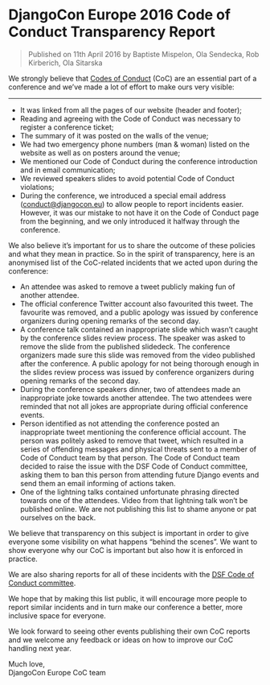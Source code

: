# DjangoCon Europe 2016 Code of Conduct Transparency Report

> Published on 11th April 2016 by Baptiste Mispelon, Ola Sendecka, Rob Kirberich, Ola Sitarska

We strongly believe that [Codes of Conduct](https://2016.djangocon.eu/coc/) (CoC) are an essential part of a conference and we’ve made a lot of effort to make ours very visible:

---

- It was linked from all the pages of our website (header and footer);
- Reading and agreeing with the Code of Conduct was necessary to register a conference ticket;
- The summary of it was posted on the walls of the venue;
- We had two emergency phone numbers (man & woman) listed on the website as well as on posters around the venue;
- We mentioned our Code of Conduct during the conference introduction and in email communication;
- We reviewed speakers slides to avoid potential Code of Conduct violations;
- During the conference, we introduced a special email address (conduct@djangocon.eu) to allow people to report incidents easier. However, it was our mistake to not have it on the Code of Conduct page from the beginning, and we only introduced it halfway through the conference.

We also believe it’s important for us to share the outcome of these policies and what they mean in practice.
So in the spirit of transparency, here is an anonymised list of the CoC-related incidents that we acted upon during the conference:

- An attendee was asked to remove a tweet publicly making fun of another attendee.
- The official conference Twitter account also favourited this tweet. The favourite was removed, and a public apology was issued by conference organizers during opening remarks of the second day.
- A conference talk contained an inappropriate slide which wasn’t caught by the conference slides review process. The speaker was asked to remove the slide from the published slidedeck. The conference organizers made sure this slide was removed from the video published after the conference. A public apology for not being thorough enough in the slides review process was issued by conference organizers during opening remarks of the second day.
- During the conference speakers dinner, two of attendees made an inappropriate joke towards another attendee. The two attendees were reminded that not all jokes are appropriate during official conference events.
- Person identified as not attending the conference posted an inappropriate tweet mentioning the conference official account. The person was politely asked to remove that tweet, which resulted in a series of offending messages and physical threats sent to a member of Code of Conduct team by that person. The Code of Conduct team decided to raise the issue with the DSF Code of Conduct committee, asking them to ban this person from attending future Django events and send them an email informing of actions taken.
- One of the lightning talks contained unfortunate phrasing directed towards one of the attendees. Video from that lightning talk won’t be published online.
We are not publishing this list to shame anyone or pat ourselves on the back.

We believe that transparency on this subject is important in order to give everyone some visibility on what happens “behind the scenes”. We want to show everyone why our CoC is important but also how it is enforced in practice.

We are also sharing reports for all of these incidents with the [DSF Code of Conduct committee](https://www.djangoproject.com/foundation/committees/).

We hope that by making this list public, it will encourage more people to report similar incidents and in turn make our conference a better, more inclusive space for everyone.

We look forward to seeing other events publishing their own CoC reports and we welcome any feedback or ideas on how to improve our CoC handling next year.

Much love,  
DjangoCon Europe CoC team
